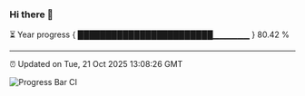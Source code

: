 ### Hi there 👋

⏳ Year progress { ████████████████████████▁▁▁▁▁▁ } 80.42 %

---

⏰ Updated on Tue, 21 Oct 2025 13:08:26 GMT

![Progress Bar CI](https://github.com/IshwaranRudhara/GIT-ACTION/workflows/Progress%20Bar%20CI/badge.svg)
